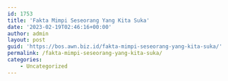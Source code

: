 ```yaml
---
id: 1753
title: 'Fakta Mimpi Seseorang Yang Kita Suka'
date: '2023-02-19T02:46:16+00:00'
author: admin
layout: post
guid: 'https://bos.awn.biz.id/fakta-mimpi-seseorang-yang-kita-suka/'
permalink: /fakta-mimpi-seseorang-yang-kita-suka/
categories:
    - Uncategorized
---
```


